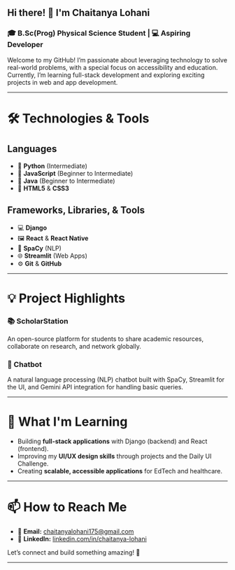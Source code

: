 ## Hi there! 👋 I'm Chaitanya Lohani  

### 🎓 B.Sc(Prog) Physical Science Student | 💻 Aspiring Developer  

Welcome to my GitHub! I’m passionate about leveraging technology to solve real-world problems, with a special focus on accessibility and education.  
Currently, I’m learning full-stack development and exploring exciting projects in web and app development.

---

# 🛠️ Technologies & Tools  

## Languages  
- 🌟 **Python** (Intermediate)  
- 🌟 **JavaScript** (Beginner to Intermediate)
- 🌟 **Java** (Beginner to Intermediate)
- 🌟 **HTML5** & **CSS3**  

## Frameworks, Libraries, & Tools  
- 💻 **Django**  
- 🖼️ **React** & **React Native**  
- 🧠 **SpaCy** (NLP)  
- 🌐 **Streamlit** (Web Apps)  
- ⚙️ **Git** & **GitHub**

---

# 💡 Project Highlights  

### 📚 ScholarStation  
An open-source platform for students to share academic resources, collaborate on research, and network globally.  

### 🤖 Chatbot  
A natural language processing (NLP) chatbot built with SpaCy, Streamlit for the UI, and Gemini API integration for handling basic queries.

---

# 🌱 What I'm Learning  

- Building **full-stack applications** with Django (backend) and React (frontend).  
- Improving my **UI/UX design skills** through projects and the Daily UI Challenge.  
- Creating **scalable, accessible applications** for EdTech and healthcare.  

---

# 📫 How to Reach Me  

- 💌 **Email:** chaitanyalohani175@gmail.com  
- 💼 **LinkedIn:** [linkedin.com/in/chaitanya-lohani](https://www.linkedin.com/in/chaitanya-lohani/)  

Let’s connect and build something amazing! 🚀  

---

<!-- 
**AloneFFOfficial/AloneFFOfficial** is a ✨ _special_ ✨ repository because its `README.md` (this file) appears on your GitHub profile. 
Here are some ideas to get you started: 
- 🔭 I’m currently working on ... 
- 🌱 I’m currently learning ... 
- 👯 I’m looking to collaborate on ... 
- 🤔 I’m looking for help with ... 
- 💬 Ask me about ... 
- 📫 How to reach me: ... 
- 😄 Pronouns: ... 
- ⚡ Fun fact: ... 
-->

